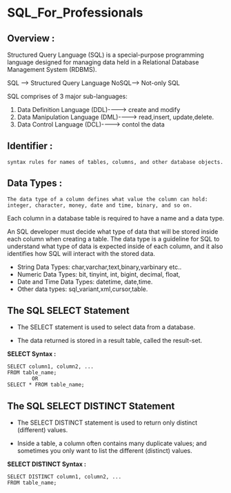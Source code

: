 # SQL_For_Professionals



## Overview :
Structured Query Language (SQL) is a special-purpose programming language designed for managing data held in a
Relational Database Management System (RDBMS).

SQL --> Structured Query Language
NoSQL--> Not-only SQL


SQL comprises of 3 major sub-languages: <br >
1. Data Definition Language (DDL)----> create and modify 
2. Data Manipulation Language (DML)----> read,insert, update,delete.
3.  Data Control Language (DCL)----> contol the data

## Identifier :
    syntax rules for names of tables, columns, and other database objects.


## Data Types :
    The data type of a column defines what value the column can hold: integer, character, money, date and time, binary, and so on.



Each column in a database table is required to have a name and a data type.

An SQL developer must decide what type of data that will be stored inside each column when creating a table. The data type is a guideline for SQL to understand what type of data is expected inside of each column, and it also identifies how SQL will interact with the stored data.


- String Data Types: char,varchar,text,binary,varbinary etc..
- Numeric Data Types: bit, tinyint, int, bigint, decimal, float, 
- Date and Time Data Types: datetime, date,time.
- Other data types: sql_variant,xml,cursor,table.




## The SQL SELECT Statement

- The SELECT statement is used to select data from a database.

- The data returned is stored in a result table, called the result-set.

<b>SELECT Syntax :</b> <br>

    SELECT column1, column2, ...
    FROM table_name; 
            OR
    SELECT * FROM table_name;

## The SQL SELECT DISTINCT Statement
- The SELECT DISTINCT statement is used to return only distinct (different) values.

- Inside a table, a column often contains many duplicate values; and sometimes you only want to list the different (distinct) values.

<b>SELECT DISTINCT Syntax :</b> <br>

    SELECT DISTINCT column1, column2, ...
    FROM table_name;












